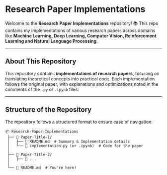 # Research Paper Implementations 

Welcome to the **Research Paper Implementations** repository! 📚 
This repo contains my implementations of various research papers across domains like **Machine Learning, Deep Learning, Computer Vision, Reinforcement Learning and Natural Language Processing**. 

---

## About This Repository  
This repository contains **implementations of research papers**, focusing on translating theoretical concepts into practical code. 
Each implementation follows the original paper, with explanations and optimizations noted in the comments of the `.py` or `.ipynb` files.

---

## Structure of the Repository  
The repository follows a structured format to ensure ease of navigation:  

```
📦 Research-Paper-Implementations
 ├── 📁 Paper-Title-1/
 │   ├── 📄 README.md  # Summary & Implementation details
 │   └── 📜 implementation.py (or .ipynb)  # Code for the paper
 │
 ├── 📁 Paper-Title-2/
 │   ├── 📜 ...
 │
 └── 📜 README.md  # You're here!
```